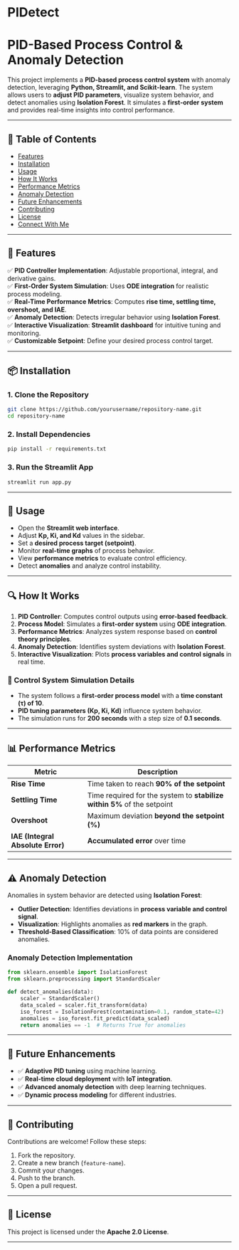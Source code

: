 # PIDetect

# PID-Based Process Control & Anomaly Detection

This project implements a **PID-based process control system** with anomaly detection, leveraging **Python, Streamlit, and Scikit-learn**. The system allows users to **adjust PID parameters**, visualize system behavior, and detect anomalies using **Isolation Forest**. It simulates a **first-order system** and provides real-time insights into control performance.

---

## 📌 Table of Contents
- [Features](#-features)
- [Installation](#-installation)
- [Usage](#-usage)
- [How It Works](#-how-it-works)
- [Performance Metrics](#-performance-metrics)
- [Anomaly Detection](#-anomaly-detection)
- [Future Enhancements](#-future-enhancements)
- [Contributing](#-contributing)
- [License](#-license)
- [Connect With Me](#-connect-with-me)

---

## 🚀 Features
✅ **PID Controller Implementation**: Adjustable proportional, integral, and derivative gains.  
✅ **First-Order System Simulation**: Uses **ODE integration** for realistic process modeling.  
✅ **Real-Time Performance Metrics**: Computes **rise time, settling time, overshoot, and IAE**.  
✅ **Anomaly Detection**: Detects irregular behavior using **Isolation Forest**.  
✅ **Interactive Visualization**: **Streamlit dashboard** for intuitive tuning and monitoring.  
✅ **Customizable Setpoint**: Define your desired process control target.  

---

## 📦 Installation
### **1. Clone the Repository**
```bash
git clone https://github.com/yourusername/repository-name.git
cd repository-name
```
### **2. Install Dependencies**
```bash
pip install -r requirements.txt
```
### **3. Run the Streamlit App**
```bash
streamlit run app.py
```

---

## 🎯 Usage
- Open the **Streamlit web interface**.
- Adjust **Kp, Ki, and Kd** values in the sidebar.
- Set a **desired process target (setpoint)**.
- Monitor **real-time graphs** of process behavior.
- View **performance metrics** to evaluate control efficiency.
- Detect **anomalies** and analyze control instability.

---

## 🔍 How It Works
1. **PID Controller**: Computes control outputs using **error-based feedback**.
2. **Process Model**: Simulates a **first-order system** using **ODE integration**.
3. **Performance Metrics**: Analyzes system response based on **control theory principles**.
4. **Anomaly Detection**: Identifies system deviations with **Isolation Forest**.
5. **Interactive Visualization**: Plots **process variables and control signals** in real time.

### **📌 Control System Simulation Details**
- The system follows a **first-order process model** with a **time constant (τ) of 10**.
- **PID tuning parameters (Kp, Ki, Kd)** influence system behavior.
- The simulation runs for **200 seconds** with a step size of **0.1 seconds**.

---

## 📊 Performance Metrics
| **Metric**         | **Description** |
|------------------|-------------|
| **Rise Time**   | Time taken to reach **90% of the setpoint** |
| **Settling Time** | Time required for the system to **stabilize within 5%** of the setpoint |
| **Overshoot**   | Maximum deviation **beyond the setpoint (%)** |
| **IAE (Integral Absolute Error)** | **Accumulated error** over time |

---

## ⚠️ Anomaly Detection
Anomalies in system behavior are detected using **Isolation Forest**:
- **Outlier Detection**: Identifies deviations in **process variable and control signal**.
- **Visualization**: Highlights anomalies as **red markers** in the graph.
- **Threshold-Based Classification**: 10% of data points are considered anomalies.

### **Anomaly Detection Implementation**
```python
from sklearn.ensemble import IsolationForest
from sklearn.preprocessing import StandardScaler

def detect_anomalies(data):
    scaler = StandardScaler()
    data_scaled = scaler.fit_transform(data)
    iso_forest = IsolationForest(contamination=0.1, random_state=42)
    anomalies = iso_forest.fit_predict(data_scaled)
    return anomalies == -1  # Returns True for anomalies
```

---

## 🚀 Future Enhancements
- ✅ **Adaptive PID tuning** using machine learning.
- ✅ **Real-time cloud deployment** with **IoT integration**.
- ✅ **Advanced anomaly detection** with deep learning techniques.
- ✅ **Dynamic process modeling** for different industries.

---

## 🤝 Contributing
Contributions are welcome! Follow these steps:
1. Fork the repository.
2. Create a new branch (`feature-name`).
3. Commit your changes.
4. Push to the branch.
5. Open a pull request.

---

## 📜 License
This project is licensed under the **Apache 2.0 License**.

---


